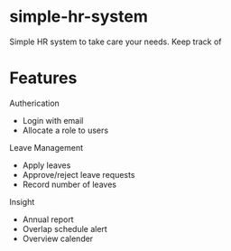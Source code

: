 # simple-hr-system
Simple HR system to take care your needs.
Keep track of 

# Features
Autherication
- Login with email
- Allocate a role to users

Leave Management
- Apply leaves
- Approve/reject leave requests
- Record number of leaves

Insight
- Annual report
- Overlap schedule alert
- Overview calender